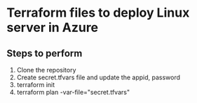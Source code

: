# Terraform files to deploy Linux server in Azure

## Steps to perform

1. Clone the repository
2. Create secret.tfvars file and update the appid, password
3. terraform init
4. terraform plan -var-file="secret.tfvars"

